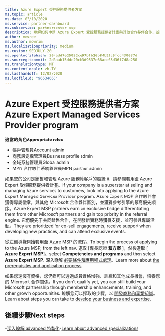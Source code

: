```yaml
---
title: Azure Expert 受控服務提供者方案
ms.topic: article
ms.date: 07/10/2020
ms.service: partner-dashboard
ms.subservice: partnercenter-csp
description: 瞭解如何申請 Azure Expert 受控服務提供者計畫與其他合作夥伴合作，並獲得參考引擎的最高優先順序。
author: mowree
ms.author: mowrim
ms.localizationpriority: medium
ms.custom: SEOJULY.20
ms.openlocfilehash: 364add7e25052ce97bfb26b84b26c5fcc430637d
ms.sourcegitcommit: 2d9aab15ddc20cb3d9537e68ace33d36f7d8a250
ms.translationtype: MT
ms.contentlocale: zh-TW
ms.lasthandoff: 12/02/2020
ms.locfileid: "96534653"
---
```

# <a name="azure-expert-managed-services-provider-program"></a><span data-ttu-id="1a611-103">Azure Expert 受控服務提供者方案</span><span class="sxs-lookup"><span data-stu-id="1a611-103">Azure Expert Managed Services Provider program</span></span>

<span data-ttu-id="1a611-104">**適當的角色**</span><span class="sxs-lookup"><span data-stu-id="1a611-104">**Appropriate roles**</span></span>

- <span data-ttu-id="1a611-105">帳戶管理員</span><span class="sxs-lookup"><span data-stu-id="1a611-105">Account admin</span></span>
- <span data-ttu-id="1a611-106">商務設定檔管理員</span><span class="sxs-lookup"><span data-stu-id="1a611-106">Business profile admin</span></span>
- <span data-ttu-id="1a611-107">全域系統管理員</span><span class="sxs-lookup"><span data-stu-id="1a611-107">Global admin</span></span>
- <span data-ttu-id="1a611-108">MPN 合作夥伴系統管理員</span><span class="sxs-lookup"><span data-stu-id="1a611-108">MPN partner admin</span></span>

<span data-ttu-id="1a611-109">如果您的公司是銷售和管理 Azure 服務給客戶的超級 ii，請參閱套用至 Azure Expert 受控服務提供者計畫。</span><span class="sxs-lookup"><span data-stu-id="1a611-109">If your company is a superstar at selling and managing Azure services to customers, look into applying to the Azure Expert Managed Services Provider program.</span></span> <span data-ttu-id="1a611-110">Azure Expert MSP 合作夥伴會獲得專屬徽章，與其他 Microsoft 合作夥伴區別，並獲得參考引擎的最高優先順序。</span><span class="sxs-lookup"><span data-stu-id="1a611-110">Azure Expert MSP partners earn an exclusive badge differentiating them from other Microsoft partners and gain top priority in the referral engine.</span></span> <span data-ttu-id="1a611-111">它們優先于共同銷售合作，在開發新實務時獲得支援，並可參與專屬活動。</span><span class="sxs-lookup"><span data-stu-id="1a611-111">They are prioritized for co-sell engagements, receive support when developing new practices, and can attend exclusive events.</span></span>

<span data-ttu-id="1a611-112">從左側導覽開始套用至 Azure MSP 的流程。</span><span class="sxs-lookup"><span data-stu-id="1a611-112">To begin the process of applying to the Azure MSP, from the left nav.</span></span> <span data-ttu-id="1a611-113">選取 [專長認證 **和方案** ]，然後選取 [ **Azure Expert MSP**]。</span><span class="sxs-lookup"><span data-stu-id="1a611-113">select **Competencies and programs** and then select **Azure Expert MSP**.</span></span> <span data-ttu-id="1a611-114">深入瞭解 [必要條件和應用程式處理](https://partner.microsoft.com/membership/azure-expert-msp)。</span><span class="sxs-lookup"><span data-stu-id="1a611-114">Learn more about [the prerequisites and application process](https://partner.microsoft.com/membership/azure-expert-msp).</span></span> 

<span data-ttu-id="1a611-115">如果您還沒有資格，您仍然可以透過成員資格增強、訓練和其他成長機會，培養您的 Microsoft 合作關係。</span><span class="sxs-lookup"><span data-stu-id="1a611-115">If you don't qualify yet, you can still build your Microsoft partnership through membership enhancements, training, and other growth opportunities.</span></span>
<span data-ttu-id="1a611-116">瞭解您可以採取的步驟，以 [開發商務和專業知識](https://partner.microsoft.com/membership/azure-expert-msp)。</span><span class="sxs-lookup"><span data-stu-id="1a611-116">Learn about steps you can take to [develop your business and expertise](https://partner.microsoft.com/membership/azure-expert-msp).</span></span>

## <a name="next-steps"></a><span data-ttu-id="1a611-117">後續步驟</span><span class="sxs-lookup"><span data-stu-id="1a611-117">Next steps</span></span>

<span data-ttu-id="1a611-118">-[深入瞭解 advanced 特製化](advanced-specializations.md)</span><span class="sxs-lookup"><span data-stu-id="1a611-118">-[Learn about advanced specializations](advanced-specializations.md)</span></span>